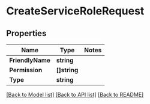 # CreateServiceRoleRequest

## Properties
Name | Type | Notes
------------ | ------------- | -------------
**FriendlyName** | **string** | 
**Permission** | **[]string** | 
**Type** | **string** | 

[[Back to Model list]](../README.md#documentation-for-models) [[Back to API list]](../README.md#documentation-for-api-endpoints) [[Back to README]](../README.md)


